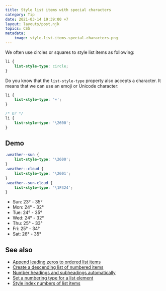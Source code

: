 ```yaml
---
title: Style list items with special characters
category: Tip
date: 2021-03-14 19:39:00 +7
layout: layouts/post.njk
topics: CSS
metadata:
    image: style-list-items-special-characters.png
---
```


We often use circles or squares to style list items as following:

```css
li {
    list-style-type: circle;
}
```

Do you know that the `list-style-type` property also accepts a character. It means that we can use an emoji or Unicode character:

```css
li {
    list-style-type: '☀️';
}

/* Or */
li {
    list-style-type: '\2600';
}
```

## Demo

```css
.weather--sun {
    list-style-type: '\2600';
}
.weather--cloud {
    list-style-type: '\2601';
}
.weather--sun-cloud {
    list-style-type: '\1F324';
}
```

<ul class="weather">
    <li class="weather--sun">Sun: 23° - 35°</li>
    <li class="weather--cloud">Mon: 24° - 32°</li>
    <li class="weather--sun">Tue: 24° - 35°</li>
    <li class="weather--cloud">Wed: 24° - 32°</li>
    <li class="weather--cloud">Thu: 25° - 33°</li>
    <li class="weather--sun-cloud">Fri: 25° - 34°</li>
    <li class="weather--sun-cloud">Sat: 26° - 35°</li>
</ul>

## See also

-   [Append leading zeros to ordered list items](/append-leading-zeros-to-ordered-list-items/)
-   [Create a descending list of numbered items](/create-a-descending-list-of-numbered-items/)
-   [Number headings and subheadings automatically](/number-headings-and-subheadings-automatically/)
-   [Set a numbering type for a list element](/set-a-numbering-type-for-a-list-element/)
-   [Style index numbers of list items](/style-index-numbers-of-list-items/)
